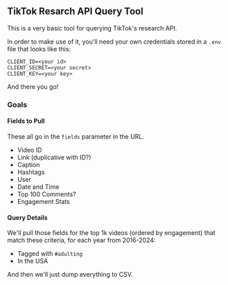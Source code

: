 ## TikTok Resarch API Query Tool

This is a very basic tool for querying TikTok's research API.

In order to make use of it, you'll need your own credentials stored in a `.env` file that looks like this:

```
CLIENT_ID=<your id>
CLIENT_SECRET=<your secret>
CLIENT_KEY=<your key>
```

And there you go!

### Goals

#### Fields to Pull
These all go in the `fields` parameter in the URL.

* Video ID
* Link (duplicative with ID?)
* Caption
* Hashtags
* User
* Date and Time
* Top 100 Comments?
* Engagement Stats

#### Query Details
We'll pull those fields for the top 1k videos (ordered by engagement) that match these criteria, for each year from 2016-2024:

* Tagged with `#adulting`
* In the USA

And then we'll just dump everything to CSV.
